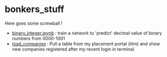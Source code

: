 # bonkers_stuff
Here goes some screwball !
* [binary_integer.ipynb](binary_integer.ipynb) : train a network to 'predict' decimal value of binary numbers from 0000-1001 
* [load_companies](load_companies/juggard.py) : Pull a table from my placement portal (iitm) and show new companies registered after my recent login in terminal.